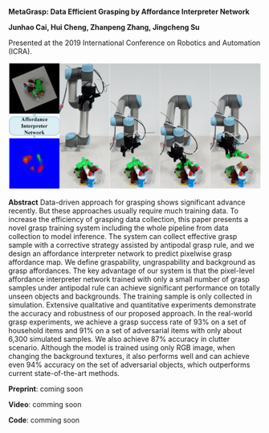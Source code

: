 **MetaGrasp: Data Efficient Grasping by Affordance Interpreter Network** 

**Junhao Cai, Hui Cheng, Zhanpeng Zhang, Jingcheng Su**

Presented at the 2019 International Conference on Robotics and Automation (ICRA).

![pipeline](fig/the_proposed_grasp_system_pipeline.png)

**Abstract** Data-driven approach for grasping shows significant advance recently. 
But these approaches usually require much training data. 
To increase the efficiency of grasping data collection, 
this paper presents a novel grasp training system 
including the whole pipeline from data collection to model inference. 
The system can collect effective grasp sample with a corrective strategy 
assisted by antipodal grasp rule, and we design an affordance interpreter network 
to predict pixelwise grasp affordance map. 
We define graspability, ungraspability and background as grasp affordances. 
The key advantage of our system is that the pixel-level affordance interpreter network 
trained with only a small number of grasp samples under antipodal rule 
can achieve significant performance on totally unseen objects and backgrounds. 
The training sample is only collected in simulation. 
Extensive qualitative and quantitative experiments demonstrate the accuracy 
and robustness of our proposed approach. In the real-world grasp experiments, 
we achieve a grasp success rate of 93\% on a set of household items and 91% 
on a set of adversarial items with only about 6,300 simulated samples. 
We also achieve 87% accuracy in clutter scenario. 
Although the model is trained using only RGB image, 
when changing the background textures, it also performs well 
and can achieve even 94% accuracy on the set of adversarial objects, 
which outperforms current state-of-the-art methods.

**Preprint**: coming soon

**Video**: comming soon

**Code**: comming soon



